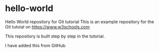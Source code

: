 # hello-world
Hello World repository for Git tutorial
This is an example repository for the Git tutoial on https://www.w3schools.com

This repository is built step by step in the tutorial.

I have added this from GitHub
